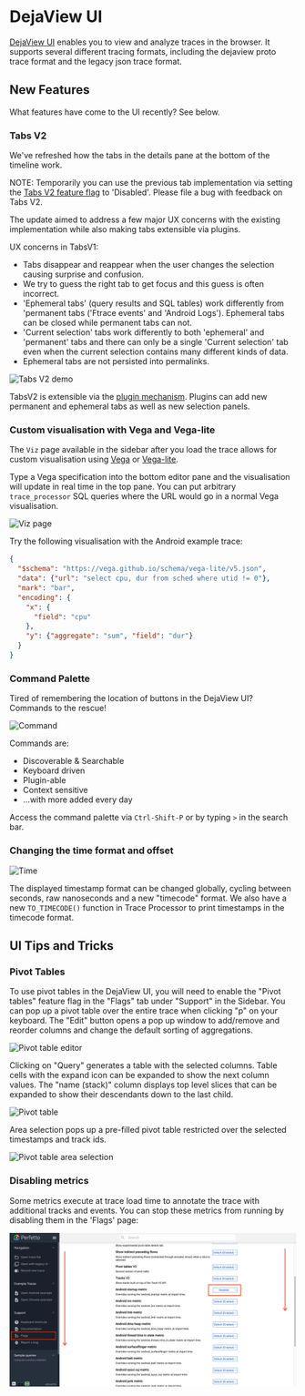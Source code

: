 # DejaView UI

[DejaView UI](https://ui.perfetto.dev) enables you to view and analyze traces in
the browser. It supports several different tracing formats, including the
dejaview proto trace format and the legacy json trace format.

## New Features
What features have come to the UI recently? See below.

### Tabs V2

We've refreshed how the tabs in the details pane at the bottom of the
timeline work.

NOTE: Temporarily you can use the previous tab implementation via
setting the [Tabs V2 feature flag](http://ui.perfetto.dev/#!/flags) to
'Disabled'. Please file a bug with feedback on Tabs V2.

The update aimed to address a few major UX concerns with the existing
implementation while also making tabs extensible via plugins.

UX concerns in TabsV1:
- Tabs disappear and reappear when the user changes the selection causing surprise and confusion.
- We try to guess the right tab to get focus and this guess is often incorrect.
- 'Ephemeral tabs' (query results and SQL tables) work differently from
  'permanent tabs ('Ftrace events' and 'Android Logs'). Ephemeral tabs can be closed while permanent tabs can not.
- 'Current selection' tabs work differently to both 'ephemeral' and 'permanent' tabs and there can only be a single 'Current selection' tab
  even when the current selection contains many different kinds of data.
- Ephemeral tabs are not persisted into permalinks.

![Tabs V2 demo](https://storage.googleapis.com/perfetto-misc/feature-tabs-v2.gif)

TabsV2 is extensible via the [plugin mechanism](/docs/contributing/ui-plugins).
Plugins can add new permanent and ephemeral tabs as well as new selection panels.

### Custom visualisation with Vega and Vega-lite

The `Viz` page available in the sidebar after you load the trace allows
for custom visualisation using [Vega](https://vega.github.io/vega/) or
[Vega-lite](https://vega.github.io/vega-lite/docs/).

Type a Vega specification into the bottom editor pane and the
visualisation will update in real time in the top pane.
You can put arbitrary `trace_processor` SQL queries where the URL would
go in a normal Vega visualisation.

![Viz page](https://storage.googleapis.com/perfetto-misc/feature-viz-page.png)

Try the following visualisation with the Android example trace:

```json
{
  "$schema": "https://vega.github.io/schema/vega-lite/v5.json",
  "data": {"url": "select cpu, dur from sched where utid != 0"},
  "mark": "bar",
  "encoding": {
    "x": {
      "field": "cpu"
    },
    "y": {"aggregate": "sum", "field": "dur"}
  }
}
```

### Command Palette
Tired of remembering the location of buttons in the DejaView UI?
Commands to the rescue!

![Command](https://storage.googleapis.com/perfetto-misc/feature-command-palette.gif)

Commands are:
- Discoverable & Searchable
- Keyboard driven
- Plugin-able
- Context sensitive
- ...with more added every day

Access the command palette via `Ctrl-Shift-P` or by typing `>` in the
search bar.

### Changing the time format and offset

![Time](https://storage.googleapis.com/perfetto-misc/feature-time.gif)

The displayed timestamp format can be changed globally, cycling between seconds, raw nanoseconds and a new "timecode" format.
We also have a new `TO_TIMECODE()` function in Trace Processor to print timestamps in the timecode format.

## UI Tips and Tricks

### Pivot Tables

To use pivot tables in the DejaView UI, you will need to enable the
"Pivot tables" feature flag in the "Flags" tab under "Support" in the Sidebar.
You can pop up a pivot table over the entire trace when clicking "p" on your
keyboard. The "Edit" button opens a pop up window to add/remove and reorder
columns and change the default sorting of aggregations.

![Pivot table editor](/docs/images/pivot-tables/pivot-table-editor.png)

Clicking on "Query" generates a table with the selected columns.
Table cells with the expand icon can be expanded to show the next column values.
The "name (stack)" column displays top level slices that can be expanded to show
their descendants down to the last child.

![Pivot table](/docs/images/pivot-tables/pivot-table.png)

Area selection pops up a pre-filled pivot table restricted over the selected
timestamps and track ids.

![Pivot table area selection](/docs/images/pivot-tables/pivot-table-area-selection.png)

### Disabling metrics

Some metrics execute at trace load time to annotate the trace with
additional tracks and events. You can stop these metrics from
running by disabling them in the 'Flags' page:

![Disable metrics from running at trace load time](/docs/images/dejaview-ui-disable-metrics.png)


